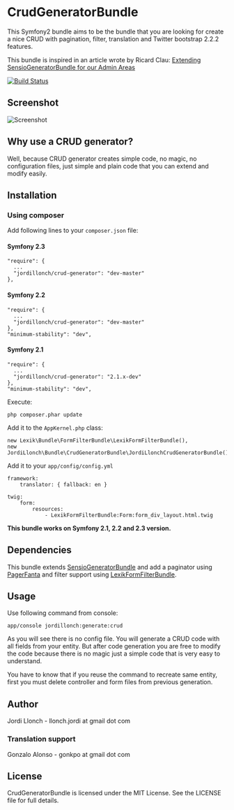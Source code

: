 # CrudGeneratorBundle

This Symfony2 bundle aims to be the bundle that you are looking for create a nice CRUD with pagination, filter, translation and Twitter bootstrap 2.2.2 features.

This bundle is inspired in an article wrote by Ricard Clau: [Extending SensioGeneratorBundle for our Admin Areas](http://www.ricardclau.com/2012/03/extending-sensiogeneratorbundle-for-our-admin-areas/)

[![Build Status](https://secure.travis-ci.org/jordillonch/CrudGeneratorBundle.png?branch=master)](http://travis-ci.org/jordillonch/CrudGeneratorBundle)


## Screenshot

![Screenshot](https://raw.github.com/jordillonch/CrudGeneratorBundle/master/screenshot.png "Screenshot")

## Why use a CRUD generator?

Well, because CRUD generator creates simple code, no magic, no configuration files, just simple and plain code that you can extend and modify easily.


## Installation

### Using composer

Add following lines to your `composer.json` file:

#### Symfony 2.3

    "require": {
      ...
      "jordillonch/crud-generator": "dev-master"
    },

#### Symfony 2.2

    "require": {
      ...
      "jordillonch/crud-generator": "dev-master"
    },
    "minimum-stability": "dev",

#### Symfony 2.1

    "require": {
      ...
      "jordillonch/crud-generator": "2.1.x-dev"
    },
    "minimum-stability": "dev",

Execute:

    php composer.phar update

Add it to the `AppKernel.php` class:

    new Lexik\Bundle\FormFilterBundle\LexikFormFilterBundle(),
    new JordiLlonch\Bundle\CrudGeneratorBundle\JordiLlonchCrudGeneratorBundle(),

Add it to your `app/config/config.yml`

    framework:
        translator: { fallback: en }

    twig:
        form:
            resources:
                - LexikFormFilterBundle:Form:form_div_layout.html.twig

**This bundle works on Symfony 2.1, 2.2 and 2.3 version.**


## Dependencies

This bundle extends [SensioGeneratorBundle](https://github.com/sensio/SensioGeneratorBundle) and add a paginator using [PagerFanta](https://github.com/whiteoctober/Pagerfanta/) and filter
support using [LexikFormFilterBundle](https://github.com/lexik/LexikFormFilterBundle).

## Usage

Use following command from console:

    app/console jordillonch:generate:crud

As you will see there is no config file. You will generate a CRUD code with all fields from your entity. But after code generation you
are free to modify the code because there is no magic just a simple code that is very easy to understand.

You have to know that if you reuse the command to recreate same entity, first you must delete controller and form files
from previous generation.

## Author

Jordi Llonch - llonch.jordi at gmail dot com

### Translation support

Gonzalo Alonso - gonkpo at gmail dot com

## License

CrudGeneratorBundle is licensed under the MIT License. See the LICENSE file for full details.